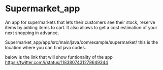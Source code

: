 # Supermarket_app
An app for supermarkets that lets their customers see their stock, reserve items by adding items to cart. It also allows to get a cost estimation of your next shopping in advance.


Supermarket_app/app/src/main/java/com/example/supermarket/
this is the location where you can find java codes.

below is the link that will show funtionality of the app
https://twitter.com/i/status/1183807431278649344
